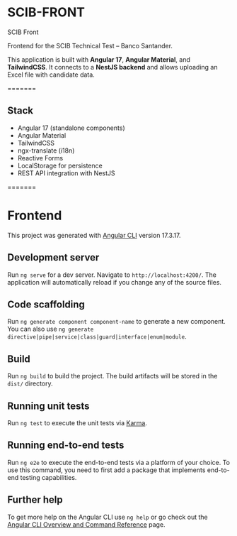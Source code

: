 # SCIB-FRONT
SCIB Front

Frontend for the SCIB Technical Test – Banco Santander.

This application is built with **Angular 17**, **Angular Material**, and **TailwindCSS**. It connects to a **NestJS backend** and allows uploading an Excel file with candidate data.

=======

## Stack

- Angular 17 (standalone components)
- Angular Material
- TailwindCSS
- ngx-translate (i18n)
- Reactive Forms
- LocalStorage for persistence
- REST API integration with NestJS

=======

# Frontend

This project was generated with [Angular CLI](https://github.com/angular/angular-cli) version 17.3.17.

## Development server

Run `ng serve` for a dev server. Navigate to `http://localhost:4200/`. The application will automatically reload if you change any of the source files.

## Code scaffolding

Run `ng generate component component-name` to generate a new component. You can also use `ng generate directive|pipe|service|class|guard|interface|enum|module`.

## Build

Run `ng build` to build the project. The build artifacts will be stored in the `dist/` directory.

## Running unit tests

Run `ng test` to execute the unit tests via [Karma](https://karma-runner.github.io).

## Running end-to-end tests

Run `ng e2e` to execute the end-to-end tests via a platform of your choice. To use this command, you need to first add a package that implements end-to-end testing capabilities.

## Further help

To get more help on the Angular CLI use `ng help` or go check out the [Angular CLI Overview and Command Reference](https://angular.io/cli) page.
